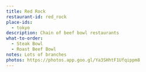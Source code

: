 ```yaml
---
title: Red Rock
restaurant-id: red_rock
place-ids:
  - tokyo
description: Chain of beef bowl restaurants
what-to-order:
  - Steak Bowl
  - Roast Beef Bowl
notes: Lots of branches
photos: https://photos.app.goo.gl/Ya3SHhtF1Ufqippm8
---
```

